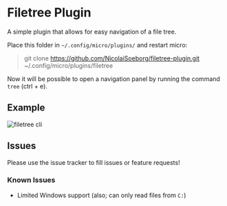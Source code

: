 # Filetree Plugin

A simple plugin that allows for easy navigation of a file tree.

Place this folder in `~/.config/micro/plugins/` and restart micro:
> git clone https://github.com/NicolaiSoeborg/filetree-plugin.git ~/.config/micro/plugins/filetree

Now it will be possible to open a navigation panel by running the command `tree` (ctrl + e).


## Example

![filetree cli](https://i.imgur.com/MBou7Hb.png "Filetree CLI")

## Issues

Please use the issue tracker to fill issues or feature requests!


### Known Issues

* Limited Windows support (also; can only read files from `C:`)

